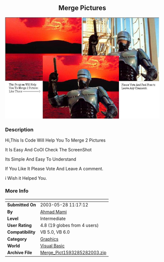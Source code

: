 ﻿<div align="center">

## Merge Pictures

<img src="PIC20035281035446727.JPG">
</div>

### Description

Hi,This Is Code Will Help You To Merge 2 Pictures

It Is Easy And CoOl Check The ScreenShot

Its Simple And Easy To Understand

If You Like It Please Vote And Leave A comment.

i Wish it Helped You.
 
### More Info
 


<span>             |<span>
---                |---
**Submitted On**   |2003-05-28 11:17:12
**By**             |[Ahmad Mami](https://github.com/Planet-Source-Code/PSCIndex/blob/master/ByAuthor/ahmad-mami.md)
**Level**          |Intermediate
**User Rating**    |4.8 (19 globes from 4 users)
**Compatibility**  |VB 5\.0, VB 6\.0
**Category**       |[Graphics](https://github.com/Planet-Source-Code/PSCIndex/blob/master/ByCategory/graphics__1-46.md)
**World**          |[Visual Basic](https://github.com/Planet-Source-Code/PSCIndex/blob/master/ByWorld/visual-basic.md)
**Archive File**   |[Merge\_Pict1593285282003\.zip](https://github.com/Planet-Source-Code/ahmad-mami-merge-pictures__1-45777/archive/master.zip)









